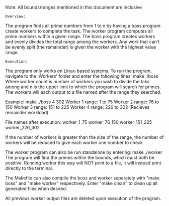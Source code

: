 Note: All bounds/ranges mentioned in this document are inclusive

    Overview:
The program finds all prime numbers from 1 to n by having a boss program create workers to complete the task.
The worker program computes all prime numbers within a given range.
The boss program creates workers and evenly divides the total range among the workers.
Any work that can't be evenly split (the remainder) is given the worker with the highest value range.

    Execution:
The program only works on Linux-based systems.
To run the program, navigate to the 'Workers' folder and enter the following lines:
make
./boss <worker count> <n>
Where worker count is number of workers you wish to divide the taks among
and n is the upper limit to which the program will search for primes.
The workers will each output to a file named after the range they searched.

Example: 
make
./boss 4 302
Worker 1 range: 1 to 75
Worker 2 range: 76 to 150
Worker 3 range: 151 to 225
Worker 4 range: 226 to 302 (Recieves remainder workload)

File names after execution:
worker_1_75
worker_76_150
worker_151_225
worker_226_302

If the number of workers is greater than the size of the range, the number of workers will be reduced to give each worker one number to check

The worker program can also be run standalone by entering:
make
./worker <lower bound> <upper bound>
The program will find the primes within the bounds, which must both be positive.
Running worker this way will NOT print to a file, it will instead print directly to the terminal.

The Makefile can also compile the boss and worker seperately with "make boss" and "make worker" respectively.
Enter "make clean" to clean up all generated files when desired.

All previous worker output files are deleted upon execution of the program.